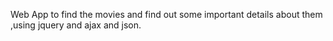 Web App to find the movies and find out some important details about them ,using jquery and ajax and json.